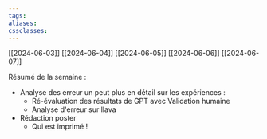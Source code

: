 ```yaml
---
tags: 
aliases: 
cssclasses:
---
```

[[2024-06-03]]
[[2024-06-04]]
[[2024-06-05]]
[[2024-06-06]]
[[2024-06-07]]

Résumé de la semaine : 
 * Analyse des erreur un peut plus en détail sur les expériences : 
	 * Ré-évaluation des résultats de GPT avec Validation humaine
	 * Analyse d'erreur sur llava
 * Rédaction poster
	 * Qui est imprimé !
 
